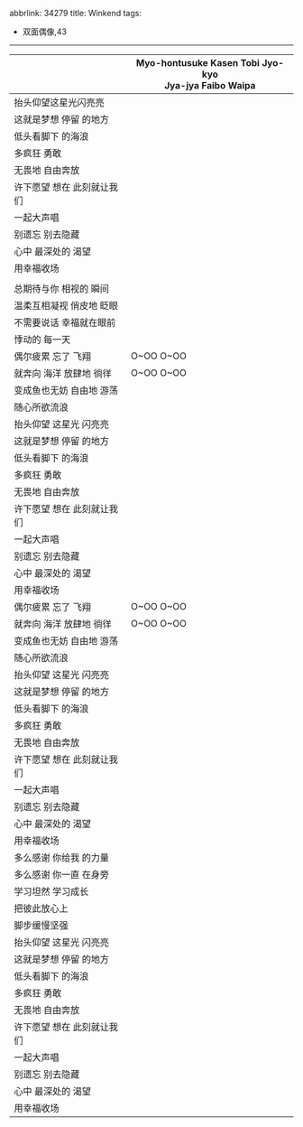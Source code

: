 abbrlink: 34279
title: Winkend
tags:
  - 双面偶像,43
---
|      |Myo-hontusuke Kasen Tobi Jyo-kyo<br>Jya-jya Faibo Waipa|
|--|--|
|抬头仰望这星光闪亮亮|      |
|这就是梦想 停留 的地方|      |
|低头看脚下 的海浪|      |
|多疯狂 勇敢|      |
|无畏地 自由奔放|      |
|许下愿望 想在 此刻就让我们|      |
|一起大声唱|      |
|别遗忘 别去隐藏|      |
|心中 最深处的 渴望|      |
|用幸福收场|      |
|      |      |
|总期待与你 相视的 瞬间|      |
|温柔互相凝视 俏皮地 眨眼|      |
|不需要说话 幸福就在眼前|      |
|悸动的 每一天|      |
|偶尔疲累 忘了 飞翔|O~OO O~OO|
|就奔向 海洋 放肆地 徜徉|O~OO O~OO|
|变成鱼也无妨 自由地 游荡|      |
|随心所欲流浪|      |
|抬头仰望 这星光 闪亮亮|      |
|这就是梦想 停留 的地方|      |
|低头看脚下 的海浪|      |
|多疯狂 勇敢|      |
|无畏地 自由奔放|      |
|许下愿望 想在 此刻就让我们|      |
|一起大声唱|      |
|别遗忘 别去隐藏|      |
|心中 最深处的 渴望|      |
|用幸福收场|      |
|偶尔疲累 忘了 飞翔|O~OO O~OO|
|就奔向 海洋 放肆地 徜徉|O~OO O~OO|
|变成鱼也无妨 自由地 游荡|      |
|随心所欲流浪|      |
|抬头仰望 这星光 闪亮亮|      |
|这就是梦想 停留 的地方|      |
|低头看脚下 的海浪|      |
|多疯狂 勇敢|      |
|无畏地 自由奔放|      |
|许下愿望 想在 此刻就让我们|      |
|一起大声唱|      |
|别遗忘 别去隐藏|      |
|心中 最深处的 渴望|      |
|用幸福收场|      |
|多么感谢 你给我 的力量|      |
|多么感谢 你一直 在身旁|      |
|学习坦然 学习成长|      |
|把彼此放心上|      |
|脚步缓慢坚强|      |
|抬头仰望 这星光 闪亮亮|      |
|这就是梦想 停留 的地方|      |
|低头看脚下 的海浪|      |
|多疯狂 勇敢|      |
|无畏地 自由奔放|      |
|许下愿望 想在 此刻就让我们|      |
|一起大声唱|      |
|别遗忘 别去隐藏|      |
|心中 最深处的 渴望|      |
|用幸福收场|      |
